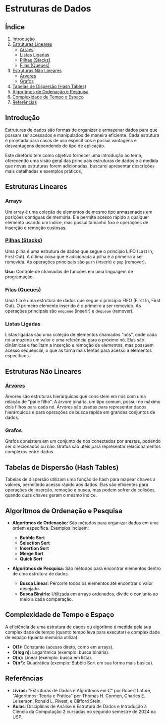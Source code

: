# Estruturas de Dados

## Índice
1. [Introdução](#introdução)
2. [Estruturas Lineares](#estruturas-lineares)
   - [Arrays](#arrays)
   - [Listas Ligadas](#listas-ligadas)
   - [Pilhas (Stacks)](#pilhas-stacks)
   - [Filas (Queues)](#filas-queues)
3. [Estruturas Não Lineares](#estruturas-não-lineares)
   - [Árvores](#árvores)
   - [Grafos](#grafos)
4. [Tabelas de Dispersão (Hash Tables)](#tabelas-de-dispersão-hash-tables)
5. [Algoritmos de Ordenação e Pesquisa](#algoritmos-de-ordenação-e-pesquisa)
6. [Complexidade de Tempo e Espaço](#complexidade-de-tempo-e-espaço)
7. [Referências](#referências)

## Introdução
Estruturas de dados são formas de organizar e armazenar dados para que possam ser acessados e manipulados de maneira eficiente. Cada estrutura é projetada para casos de uso específicos e possui vantagens e desvantagens dependendo do tipo de aplicação. 

Este diretório tem como objetivo fornecer uma introdução ao tema, oferecendo uma visão geral das principais estruturas de dados e à medida que novas estruturas forem adicionadas, buscarei apresentar descrições mais detalhadas e exemplos práticos,
 

## Estruturas Lineares

### Arrays
Um array é uma coleção de elementos de mesmo tipo armazenados em posições contíguas de memória. Ele permite acesso rápido a qualquer elemento usando um índice, mas possui tamanho fixo e operações de inserção e remoção custosas.

### [Pilhas (Stacks)](https://github.com/jpirolla/data_structure/tree/main/TAD_stack)
Uma pilha é uma estrutura de dados que segue o princípio LIFO (Last In, First Out). A última coisa que é adicionada à pilha é a primeira a ser removida. As operações principais são `push` (inserir) e `pop` (remover).

**Uso:** Controle de chamadas de funções em uma linguagem de programação.

### Filas (Queues)
Uma fila é uma estrutura de dados que segue o princípio FIFO (First In, First Out). O primeiro elemento inserido é o primeiro a ser removido. As operações principais são `enqueue` (inserir) e `dequeue` (remover).

### Listas Ligadas
Listas ligadas são uma coleção de elementos chamados "nós", onde cada nó armazena um valor e uma referência para o próximo nó. Elas são dinâmicas e facilitam a inserção e remoção de elementos, mas possuem acesso sequencial, o que as torna mais lentas para acesso a elementos específicos.


## Estruturas Não Lineares

### [Árvores](https://github.com/jpirolla/data_structure/tree/main/TAD_tree)
Árvores são estruturas hierárquicas que consistem em nós com uma relação de "pai e filho". A árvore binária, um tipo comum, possui no máximo dois filhos para cada nó. Árvores são usadas para representar dados hierárquicos e para operações de busca rápida em grandes conjuntos de dados.


### Grafos
Grafos consistem em um conjunto de nós conectados por arestas, podendo ser direcionados ou não. Grafos são úteis para representar relacionamentos complexos entre dados.


## Tabelas de Dispersão (Hash Tables)
Tabelas de dispersão utilizam uma função de hash para mapear chaves a valores, permitindo acesso rápido aos dados. Elas são eficientes para operações de inserção, remoção e busca, mas podem sofrer de colisões, quando duas chaves geram o mesmo índice.

## Algoritmos de Ordenação e Pesquisa

- **Algoritmos de Ordenação:** São métodos para organizar dados em uma ordem específica. Exemplos incluem:
  - **Bubble Sort** 
  - **Selection Sort** 
  - **Insertion Sort** 
  - **Merge Sort** 
  - **Quick Sort**

- **Algoritmos de Pesquisa:** São métodos para encontrar elementos dentro de uma estrutura de dados. 
  - **Busca Linear:** Percorre todos os elementos até encontrar o valor desejado.
  - **Busca Binária:** Utilizada em arrays ordenados, divide o conjunto ao meio a cada comparação.

## Complexidade de Tempo e Espaço
A eficiência de uma estrutura de dados ou algoritmo é medida pela sua complexidade de tempo (quanto tempo leva para executar) e complexidade de espaço (quanta memória utiliza). 

- **O(1):** Constante (acesso direto, como em arrays).
- **O(log n):** Logarítmica (exemplo: busca binária).
- **O(n):** Linear (exemplo: busca em lista).
- **O(n²):** Quadrática (exemplo: Bubble Sort em sua forma mais básica).


## Referências
- **Livros:** "Estruturas de Dados e Algoritmos em C" por Robert Lafore, "Algoritmos: Teoria e Prática" por Thomas H. Cormen, Charles E. Leiserson, Ronald L. Rivest, e Clifford Stein.
- **Aulas**: Disciplinas de Análise e Estrutura de Dados e Introdução à Ciência da Computação 2 cursadas no segundo semestre de 2024 na USP.
